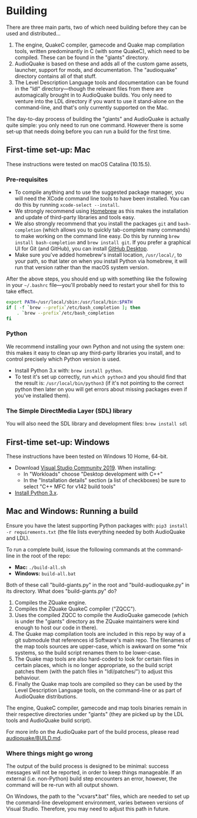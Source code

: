 Building
========

There are three main parts, two of which need building before they can be used and distributed...

1. The engine, QuakeC compiler, gamecode and Quake map compilation tools, written predominantly in C (with some QuakeC), which need to be compiled. These can be found in the "giants" directory.
2. AudioQuake is based on these and adds all of the custom game assets, launcher, support for mods, and documentation. The "audioquake" directory contains all of that stuff.
3. The Level Description Language tools and documentation can be found in the "ldl" directory—though the relevant files from there are automagically brought in to AudioQuake builds. You only need to venture into the LDL directory if you want to use it stand-alone on the command-line, and that's only currently supported on the Mac.

The day-to-day process of building the "giants" and AudioQuake is actually quite simple: you only need to run one command. However there is some set-up that needs doing before you can run a build for the first time.

First-time set-up: Mac
----------------------

These instructions were tested on macOS Catalina (10.15.5).

### Pre-requisites

* To compile anything and to use the suggested package manager, you will need the XCode command line tools to have been installed. You can do this by running `xcode-select --install`.
* We strongly recommend using [Homebrew](http://brew.sh) as this makes the installation and update of third-party libraries and tools easy.
* We also strongly recommend that you install the packages `git` and `bash-completion` (which allows you to quickly tab-complete many commands) to make working on the command line easy. Do this by running `brew install bash-completion` and `brew install git`. If you prefer a graphical UI for Git (and GitHub), you can install [GitHub Desktop](http://desktop.github.com).
* Make sure you've added homebrew's install location, `/usr/local/`, to your path, so that later on when you install Python via homebrew, it will run that version rather than the macOS system version.

After the above steps, you should end up with something like the following in your `~/.bashrc` file—you'll probably need to restart your shell for this to take effect.

```bash
export PATH=/usr/local/sbin:/usr/local/bin:$PATH
if [ -f `brew --prefix`/etc/bash_completion ]; then
    . `brew --prefix`/etc/bash_completion
fi
```

### Python

We recommend installing your own Python and not using the system one: this makes it easy to clean up any third-party libraries you install, and to control precisely which Python version is used.

* Install Python 3.x with: `brew install python`.
* To test it's set up correctly, run `which python3` and you should find that the result is: `/usr/local/bin/python3` (if it's not pointing to the correct python then later on you will get errors about missing packages even if you've installed them).

### The Simple DirectMedia Layer (SDL) library

You will also need the SDL library and development files: `brew install sdl`

First-time set-up: Windows
--------------------------

These instructions have been tested on Windows 10 Home, 64-bit.

* Download [Visual Studio Community 2019](https://visualstudio.microsoft.com/vs/community/). When installing:
  + In "Workloads" choose "Desktop development with C++"
  + In the "Installation details" section (a list of checkboxes) be sure to select "C++ MFC for v142 build tools"
* [Install Python 3.x](http://www.python.org/downloads/).

Mac and Windows: Running a build
--------------------------------

Ensure you have the latest supporting Python packages with: `pip3 install -r requirements.txt` (the file lists everything needed by both AudioQuake and LDL).

To run a complete build, issue the following commands at the command-line in the root of the repo:

* **Mac:** `./build-all.sh`
* **Windows:** `build-all.bat`

Both of these call "build-giants.py" in the root and "build-audioquake.py" in its directory. What does "build-giants.py" do?

1. Compiles the ZQuake engine.
2. Compiles the ZQuake QuakeC compiler ("ZQCC").
3. Uses the compiled ZQCC to compile the AudioQuake gamecode (which is under the "giants" directory as the ZQuake maintainers were kind enough to host our code in there).
4. The Quake map compilation tools are included in this repo by way of a git submodule that references id Software's main repo. The filenames of the map tools sources are upper-case, which is awkward on some *nix systems, so the build script renames them to be lower-case.
5. The Quake map tools are also hard-coded to look for certain files in certain places, which is no longer appropriate, so the build script patches them (with the patch files in "ldl/patches/") to adjust this behaviour.
6. Finally the Quake map tools are compiled so they can be used by the Level Description Language tools, on the command-line or as part of AudioQuake distributions.

The engine, QuakeC compiler, gamecode and map tools binaries remain in their respective directories under "giants" (they are picked up by the LDL tools and AudioQuake build script).

For more info on the AudioQuake part of the build process, please read [audioquake/BUILD.md](audioquake/BUILD.md).

### Where things might go wrong

The output of the build process is designed to be minimal: success messages will not be reported, in order to keep things manageable. If an external (i.e. non-Python) build step encounters an error, however, the command will be re-run with all output shown.

On Windows, the path to the "vcvars*.bat" files, which are needed to set up the command-line development environment, varies between versions of Visual Studio. Therefore, you may need to adjust this path in future.

